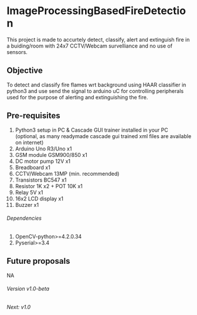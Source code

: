 # ImageProcessingBasedFireDetection
This project is made to accurtely detect, classify, alert and extinguish fire in a buiding/room with 24x7 CCTV/Webcam survelliance and no use of sensors.
## Objective
To detect and classify fire flames wrt background using HAAR classifier in python3 and use send the signal to arduino uC for controlling peripherals used for the purpose of alerting and extinguishing the fire.
## Pre-requisites
1. Python3 setup in PC & Cascade GUI trainer installed in your PC (optional, as many readymade cascade gui trained xml files are available on internet)
2. Arduino Uno R3/Uno x1
3. GSM module GSM900/850 x1
4. DC motor pump 12V x1
5. Breadboard x1
6. CCTV/Webcam 13MP (min. recommended)
7. Transistors BC547 x1
8. Resistor 1K x2 + POT 10K x1
9. Relay 5V x1
10. 16x2 LCD display x1
11. Buzzer x1
###### Dependencies
1. OpenCV-python>=4.2.0.34
2. Pyserial>=3.4

## Future proposals
NA

###### Version v1.0-beta
###### Next: v1.0
